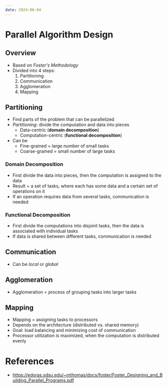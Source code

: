 ```yaml
---
date: 2024-06-04
---
```


# Parallel Algorithm Design

## Overview

- Based on _Foster's Methodology_
- Divided into 4 steps:
  1. Partitioning
  2. Communication
  3. Agglomeration
  4. Mapping

## Partitioning

- Find parts of the problem that can be parallelized
- _Partitioning_: divide the computation and data into pieces
  - Data-centric (**domain decomposition**)
  - Computation-centric (**functional decomposition**)
- Can be
  - Fine-grained = large number of small tasks
  - Coarse-grained = small number of large tasks

### Domain Decomposition

- First divide the data into pieces, then the computation is assigned to the data
- Result = a set of tasks, where each has some data and a certain set of operations on it
- If an operation requires data from several tasks, communication is needed

### Functional Decomposition

- First divide the computations into disjoint tasks, then the data is associated
  with individual tasks
- If data is shared between different tasks, communication is needed

## Communication

- Can be _local_ or _global_

## Agglomeration

- Agglomeration = process of grouping tasks into larger tasks

## Mapping

- Mapping = assigning tasks to processors
- Depends on the architecture (distributed vs. shared memory)
- Goal: load balancing and minimizing cost of communication
- Processor utilization is maximized, when the computation is distributed evenly

# References

- https://edoras.sdsu.edu/~mthomas/docs/foster/Foster_Designing_and_Building_Parallel_Programs.pdf
